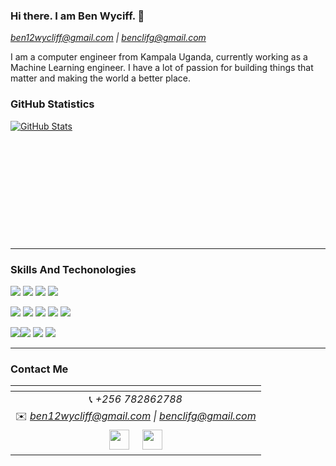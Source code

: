 ### Hi there. I am Ben Wyciff. 👋

*ben12wycliff@gmail.com \| benclifg@gmail.com*

<!--     <img src="image1.jpg" style="width:100vw; height:40vh; object-fit:cover; border-radius: 20px"> -->
 I am a computer engineer from Kampala Uganda, currently working as a Machine Learning engineer. I have a lot of passion for building things that matter and making the world a better place.


### GitHub Statistics

<a href="https://github.com/ben-wycliff/ben-wycliff">
  <img style="min-height: 190px; style="width: 53vw" src="https://github-readme-stats.vercel.app/api?username=ben-wycliff&show_icons=true&line_height=27&count_private=true&&theme=radical" alt="GitHub Stats" />
</a>
<hr />

### Skills And Techonologies
<img src = "https://img.shields.io/badge/-HTML5-E34F26?style=flat&logo=html5&logoColor=white"> <img src = "https://img.shields.io/badge/-CSS3-1572B6?style=flat&logo=css3&logoColor=white"> <img src="https://img.shields.io/badge/-Bootstrap-563D7C?style=flat&logo=bootstrap&logoColor=white"> <img src="https://img.shields.io/badge/-JavaScript-black?style=flat&logo=javascript&logoColor=eed718"> <br />
<!-- <img src=""><br /> -->
<img src="https://img.shields.io/badge/-django-black?style=flat&logo=django"> <img src="https://img.shields.io/badge/-Flask-0d7963?style=flat&logo=flask&logoColor=white"> <img src="https://img.shields.io/badge/-React-161616?style=flat&logo=react&logoColor=00d9ff">
<img src="https://img.shields.io/badge/Vue.js-35495E?style=flat&logo=vue.js&logoColor=4FC08D"> <img src="https://img.shields.io/badge/Express.js-404D59?style=flat"/><br/>

 <img src="https://img.shields.io/badge/-Python%203-black?style=flat&logo=python&logoColor=white" ><img src="https://img.shields.io/badge/tensorflow-gray?style=plastic&logo=tensorflow" > <img src="https://img.shields.io/badge/keras-black?style=plastic&logo=keras&logoColor=red" > <img src="https://img.shields.io/badge/Docker-black?style=plastic&logo=docker" > <br />
<hr />

### Contact Me
|  <a href="https://github.com/ben-wycliff"></a> |
|:---------------------------------------------------------------------------------------------------------------------------------------: |
|📞 *+256 782862788*|
|✉️ *ben12wycliff@gmail.com \| benclifg@gmail.com*|
 <a href="https://ug.linkedin.com/in/ben-wycliff-mugalu-0b6789124"><img src="https://i.ibb.co/Kx2GSrT/linkedin.png" width="32px" height="32px"></a> &nbsp; &nbsp; <a href="https://github.ben-wycliff"><img src="https://cdn.iconscout.com/icon/free/png-256/github-108-438008.png" width="32px" height="32px"></a>  |

<!--
**ben-wycliff/ben-wycliff** is a ✨ _special_ ✨ repository because its `README.md` (this file) appears on your GitHub profile.

Here are some ideas to get you started:

- 🔭 I’m currently working on ...
- 🌱 I’m currently learning ...
- 👯 I’m looking to collaborate on ...
- 🤔 I’m looking for help with ...
- 💬 Ask me about ...
- 📫 How to reach me: ...
- 😄 Pronouns: ...
- ⚡ Fun fact: ...
-->
